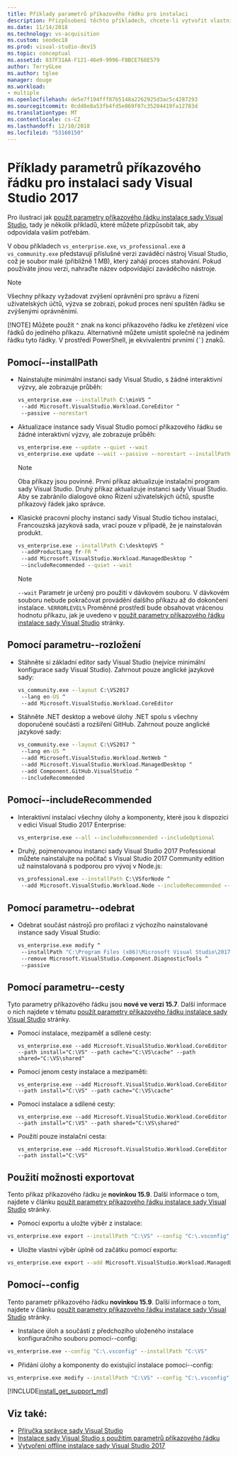 ```yaml
---
title: Příklady parametrů příkazového řádku pro instalaci
description: Přizpůsobení těchto příkladech, chcete-li vytvořit vlastní instalaci sady Visual Studio z příkazového řádku.
ms.date: 11/14/2018
ms.technology: vs-acquisition
ms.custom: seodec18
ms.prod: visual-studio-dev15
ms.topic: conceptual
ms.assetid: 837F31AA-F121-46e9-9996-F8BCE768E579
author: TerryGLee
ms.author: tglee
manager: douge
ms.workload:
- multiple
ms.openlocfilehash: de5e7f194fff87b5148a2262925d3ac5c4287293
ms.sourcegitcommit: 0cdd8e8a53fb4fd5e869f07c35204419fa12783d
ms.translationtype: MT
ms.contentlocale: cs-CZ
ms.lasthandoff: 12/10/2018
ms.locfileid: "53160150"
---
```

# <a name="command-line-parameter-examples-for-visual-studio-2017-installation"></a>Příklady parametrů příkazového řádku pro instalaci sady Visual Studio 2017

Pro ilustraci jak [použít parametry příkazového řádku instalace sady Visual Studio](use-command-line-parameters-to-install-visual-studio.md), tady je několik příkladů, které můžete přizpůsobit tak, aby odpovídala vašim potřebám.

V obou příkladech `vs_enterprise.exe`, `vs_professional.exe` a `vs_community.exe` představují příslušné verzi zaváděcí nástroj Visual Studio, což je soubor malé (přibližně 1 MB), který zahájí proces stahování. Pokud používáte jinou verzi, nahraďte název odpovídající zaváděcího nástroje.

> [!NOTE]
> Všechny příkazy vyžadovat zvýšení oprávnění pro správu a řízení uživatelských účtů, výzva se zobrazí, pokud proces není spuštěn řádku se zvýšenými oprávněními.
>
> [!NOTE]
>  Můžete použít `^` znak na konci příkazového řádku ke zřetězení více řádků do jediného příkazu. Alternativně můžete umístit společně na jediném řádku tyto řádky. V prostředí PowerShell, je ekvivalentní prvními (`` ` ``) znaků.

## <a name="using---installpath"></a>Pomocí--installPath

* Nainstalujte minimální instanci sady Visual Studio, s žádné interaktivní výzvy, ale zobrazuje průběh:

  ```cmd
  vs_enterprise.exe --installPath C:\minVS ^
   --add Microsoft.VisualStudio.Workload.CoreEditor ^
   --passive --norestart
  ```

* Aktualizace instance sady Visual Studio pomocí příkazového řádku se žádné interaktivní výzvy, ale zobrazuje průběh:

  ```cmd
  vs_enterprise.exe --update --quiet --wait
  vs_enterprise.exe update --wait --passive --norestart --installPath "C:\installPathVS"
  ```

  > [!NOTE]
  > Oba příkazy jsou povinné. První příkaz aktualizuje instalační program sady Visual Studio. Druhý příkaz aktualizuje instanci sady Visual Studio. Aby se zabránilo dialogové okno Řízení uživatelských účtů, spusťte příkazový řádek jako správce.

* Klasické pracovní plochy instanci sady Visual Studio tichou instalaci, Francouzská jazyková sada, vrací pouze v případě, že je nainstalován produkt.

  ```cmd
  vs_enterprise.exe --installPath C:\desktopVS ^
   --addProductLang fr-FR ^
   --add Microsoft.VisualStudio.Workload.ManagedDesktop ^
   --includeRecommended --quiet --wait
  ```

  > [!NOTE]
  > `--wait` Parametr je určený pro použití v dávkovém souboru. V dávkovém souboru nebude pokračovat provádění dalšího příkazu až do dokončení instalace. `%ERRORLEVEL%` Proměnné prostředí bude obsahovat vrácenou hodnotu příkazu, jak je uvedeno v [použít parametry příkazového řádku instalace sady Visual Studio](use-command-line-parameters-to-install-visual-studio.md) stránky.

## <a name="using---layout"></a>Pomocí parametru--rozložení

* Stáhněte si základní editor sady Visual Studio (nejvíce minimální konfigurace sady Visual Studio). Zahrnout pouze anglické jazykové sady:

  ```cmd
  vs_community.exe --layout C:\VS2017
   --lang en-US ^
   --add Microsoft.VisualStudio.Workload.CoreEditor
  ```

* Stáhněte .NET desktop a webové úlohy .NET spolu s všechny doporučené součásti a rozšíření GitHub. Zahrnout pouze anglické jazykové sady:

  ```cmd
  vs_community.exe --layout C:\VS2017 ^
   --lang en-US ^
   --add Microsoft.VisualStudio.Workload.NetWeb ^
   --add Microsoft.VisualStudio.Workload.ManagedDesktop ^
   --add Component.GitHub.VisualStudio ^
   --includeRecommended
  ```

## <a name="using---includerecommended"></a>Pomocí--includeRecommended

* Interaktivní instalací všechny úlohy a komponenty, které jsou k dispozici v edici Visual Studio 2017 Enterprise:

  ```cmd
  vs_enterprise.exe --all --includeRecommended --includeOptional
  ```

* Druhý, pojmenovanou instanci sady Visual Studio 2017 Professional můžete nainstalujte na počítač s Visual Studio 2017 Community edition už nainstalovaná s podporou pro vývoj v Node.js:

  ```cmd
  vs_professional.exe --installPath C:\VSforNode ^
   --add Microsoft.VisualStudio.Workload.Node --includeRecommended --nickname VSforNode
  ```

## <a name="using---remove"></a>Pomocí parametru--odebrat

* Odebrat součást nástrojů pro profilaci z výchozího nainstalované instance sady Visual Studio:

  ```cmd
  vs_enterprise.exe modify ^
   --installPath "C:\Program Files (x86)\Microsoft Visual Studio\2017\Enterprise" ^
   --remove Microsoft.VisualStudio.Component.DiagnosticTools ^
   --passive
  ```

## <a name="using---path"></a>Pomocí parametru--cesty

Tyto parametry příkazového řádku jsou **nové ve verzi 15.7**. Další informace o nich najdete v tématu [použít parametry příkazového řádku instalace sady Visual Studio](use-command-line-parameters-to-install-visual-studio.md) stránky.

* Pomocí instalace, mezipaměť a sdílené cesty:

  `vs_enterprise.exe --add Microsoft.VisualStudio.Workload.CoreEditor --path install="C:\VS" --path cache="C:\VS\cache" --path shared="C:\VS\shared"`

* Pomocí jenom cesty instalace a mezipaměti:

  `vs_enterprise.exe --add Microsoft.VisualStudio.Workload.CoreEditor --path install="C:\VS" --path cache="C:\VS\cache"`

* Pomocí instalace a sdílené cesty:

  `vs_enterprise.exe --add Microsoft.VisualStudio.Workload.CoreEditor --path install="C:\VS" --path shared="C:\VS\shared"`

* Použití pouze instalační cesta:

  `vs_enterprise.exe --add Microsoft.VisualStudio.Workload.CoreEditor --path install="C:\VS"`

## <a name="using-export"></a>Použití možnosti exportovat

Tento příkaz příkazového řádku je **novinkou 15.9**. Další informace o tom, najdete v článku [použít parametry příkazového řádku instalace sady Visual Studio](use-command-line-parameters-to-install-visual-studio.md) stránky.

* Pomocí exportu a uložte výběr z instalace:

```cmd
vs_enterprise.exe export --installPath "C:\VS" --config "C:\.vsconfig"
```

* Uložte vlastní výběr úplně od začátku pomocí exportu:

```cmd
vs_enterprise.exe export --add Microsoft.VisualStudio.Workload.ManagedDesktop --includeRecommended --config "C:\.vsconfig"
```

## <a name="using---config"></a>Pomocí--config

Tento parametr příkazového řádku **novinkou 15.9**. Další informace o tom, najdete v článku [použít parametry příkazového řádku instalace sady Visual Studio](use-command-line-parameters-to-install-visual-studio.md) stránky.

* Instalace úloh a součástí z předchozího uloženého instalace konfiguračního souboru pomocí--config:

```cmd
vs_enterprise.exe --config "C:\.vsconfig" --installPath "C:\VS"
```

* Přidání úlohy a komponenty do existující instalace pomocí--config:

```cmd
vs_enterprise.exe modify --installPath "C:\VS" --config "C:\.vsconfig"
```


[!INCLUDE[install_get_support_md](includes/install_get_support_md.md)]

## <a name="see-also"></a>Viz také:

* [Příručka správce sady Visual Studio](visual-studio-administrator-guide.md)
* [Instalace sady Visual Studio s použitím parametrů příkazového řádku](use-command-line-parameters-to-install-visual-studio.md)
* [Vytvoření offline instalace sady Visual Studio 2017](create-an-offline-installation-of-visual-studio.md)
